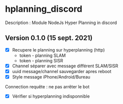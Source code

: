 # hplanning_discord

Description : Module NodeJs Hyper Planning in discord

## Version 0.1.0 (15 sept. 2021)

- [x] Recupere le planning sur hyperplanning (http)
	- token - planning SLAM
	- token - planning SISR
- [x] Channel séparer avec message différent SLAM/SISR
- [x] uuid message/channel sauvegarder apres reboot
- [x] Style message iPhone/Android/Bureau

Connection requête : ne pas arrêter le bot
- [x] Vérifier si hyperplanning indisponnible